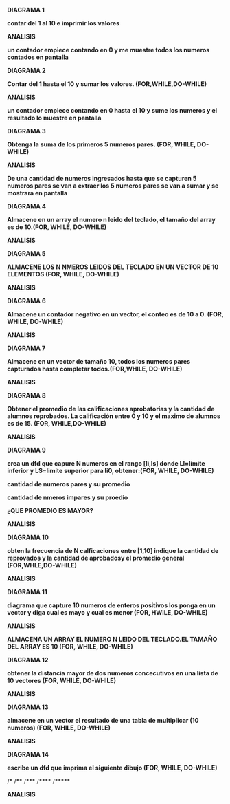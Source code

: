 **DIAGRAMA 1**

**contar del 1 al 10 e imprimir los valores**

**ANALISIS**

**un contador empiece contando en 0 y me muestre todos los numeros contados en pantalla**

**DIAGRAMA 2**

**Contar del 1 hasta el 10 y sumar los valores. (FOR,WHILE,DO-WHILE)** 

**ANALISIS**

**un contador empiece contando en 0 hasta el 10 y sume los numeros y el resultado lo muestre en pantalla**

**DIAGRAMA 3**

**Obtenga la suma de los primeros 5 numeros pares. (FOR, WHILE, DO-WHILE)**

**ANALISIS**

**De una cantidad de numeros ingresados hasta que se capturen 5 numeros pares se van a extraer los 5 numeros pares se van a sumar y se mostrara en pantalla**

**DIAGRAMA 4**

**Almacene en un array el numero n leido del teclado, el tamaño del array es de 10.(FOR, WHILE, DO-WHILE)**

**ANALISIS**

**DIAGRAMA 5**

**ALMACENE LOS N NMEROS LEIDOS DEL TECLADO EN UN VECTOR DE 10 ELEMENTOS (FOR, WHILE, DO-WHILE)**

**ANALISIS**

**DIAGRAMA 6**

**Almacene un contador negativo en un vector, el conteo es de 10 a 0. (FOR, WHILE, DO-WHILE)**

**ANALISIS**

**DIAGRAMA 7**

**Almacene en un vector de tamaño 10, todos los numeros pares capturados hasta completar todos.(FOR,WHILE, DO-WHILE)**

**ANALISIS**

**DIAGRAMA 8**

**Obtener el promedio de las calificaciones aprobatorias y la cantidad de alumnos reprobados. La calificación entre 0 y 10 y el maximo de alumnos es de 15. (FOR, WHILE,DO-WHILE)**

**ANALISIS**

**DIAGRAMA 9**

**crea un dfd que capure N numeros en el rango [li,ls] donde  LI=limite inferior y LS=limite superior para li0, obtener:(FOR, WHILE, DO-WHILE)**

**cantidad de numeros pares y su promedio**

**cantidad de nmeros impares y su proedio**

**¿QUE PROMEDIO ES MAYOR?**

**ANALISIS**

**DIAGRAMA 10**

**obten la frecuencia de N calficaciones entre [1,10] indique la cantidad de reprovados y la cantidad de aprobadosy el promedio general (FOR,WHLE,DO-WHILE)**

**ANALISIS**

**DIAGRAMA 11**

**diagrama que capture 10 numeros de enteros positivos los ponga en un vector y diga cual es mayo y cual es menor (FOR, HWILE, DO-WHILE)**

**ANALISIS**


**ALMACENA UN ARRAY EL NUMERO N LEIDO DEL TECLADO.EL TAMAÑO DEL ARRAY ES 10 (FOR, WHILE, DO-WHILE)**

**DIAGRAMA 12**

**obtener la distancia mayor de dos numeros concecutivos en una lista de 10 vectores (FOR, WHILE, DO-WHILE)**

**ANALISIS**


**DIAGRAMA 13**

**almacene en un vector el resultado de una tabla de multiplicar (10 numeros) (FOR, WHILE, DO-WHILE)**

**ANALISIS**

**DIAGRAMA 14**

**escribe un dfd que imprima el siguiente dibujo (FOR, WHILE, DO-WHILE)**

 /*
 /**
 /***
 /****
 /*****
 
**ANALISIS**


